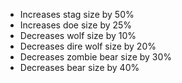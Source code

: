 - Increases stag size by 50%
- Increases doe size by 25%
- Decreases wolf size by 10%
- Decreases dire wolf size by 20%
- Decreases zombie bear size by 30%
- Decreases bear size by 40%
